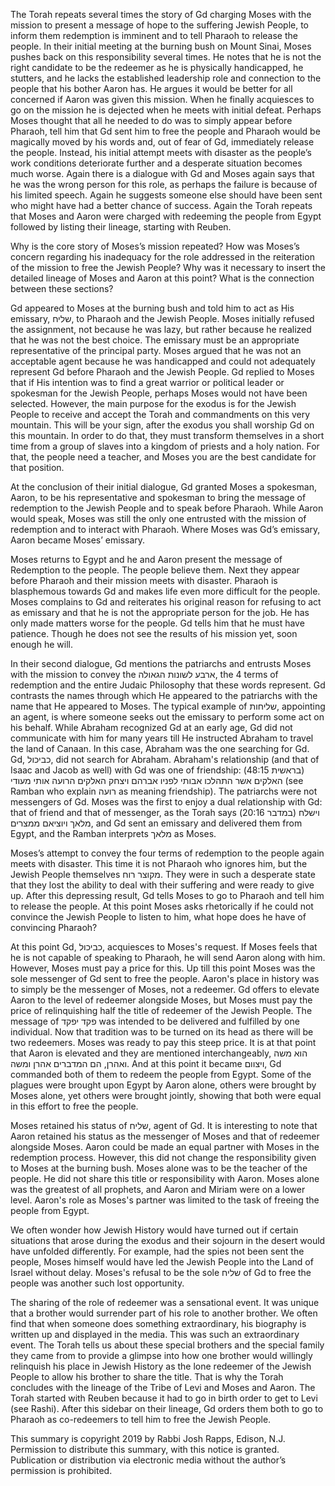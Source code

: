 The Torah repeats several times the story of Gd charging Moses with the mission to present a message of hope to the suffering Jewish People, to inform them redemption is imminent and to tell Pharaoh to release the people. In their initial meeting at the burning bush on Mount Sinai, Moses pushes back on this responsibility several times. He notes that he is not the right candidate to be the redeemer as he is physically handicapped, he stutters, and he lacks the established leadership role and connection to the people that his bother Aaron has. He argues it would be better for all concerned if Aaron was given this mission. When he finally acquiesces to go on the mission he is dejected when he meets with initial defeat. Perhaps Moses thought that all he needed to do was to simply appear before Pharaoh, tell him that Gd sent him to free the people and Pharaoh would be magically moved by his words and, out of fear of Gd, immediately release the people. Instead, his initial attempt meets with disaster as the people’s work conditions deteriorate further and a desperate situation becomes much worse. Again there is a dialogue with Gd and Moses again says that he was the wrong person for this role, as perhaps the failure is because of his limited speech. Again he suggests someone else should have been sent who might have had a better chance of success. Again the Torah repeats that Moses and Aaron were charged with redeeming the people from Egypt followed by listing their lineage, starting with Reuben. 


Why is the core story of Moses’s mission repeated? How was Moses’s concern regarding his inadequacy for the role addressed in the reiteration of the mission to free the Jewish People? Why was it necessary to insert the detailed lineage of Moses and Aaron at this point? What is the connection between these sections?


Gd appeared to Moses at the burning bush and told him to act as His emissary, שליח, to Pharaoh and the Jewish People. Moses initially refused the assignment, not because he was lazy, but rather because he realized that he was not the best choice. The emissary must be an appropriate representative of the principal party. Moses argued that he was not an acceptable agent because he was handicapped and could not adequately represent Gd before Pharaoh and the Jewish People. Gd replied to Moses that if His intention was to find a great warrior or political leader or spokesman for the Jewish People, perhaps Moses would not have been selected. However, the main purpose for the exodus is for the Jewish People to receive and accept the Torah and commandments on this very mountain. This will be your sign, after the exodus you shall worship Gd on this mountain. In order to do that, they must transform themselves in a short time from a group of slaves into a kingdom of priests and a holy nation. For that, the people need a teacher, and Moses you are the best candidate for that position. 


At the conclusion of their initial dialogue, Gd granted Moses a spokesman, Aaron, to be his representative and spokesman to bring the message of redemption to the Jewish People and to speak before Pharaoh. While Aaron would speak, Moses was still the only one entrusted with the mission of redemption and to interact with Pharaoh. Where Moses was Gd’s emissary, Aaron became Moses’ emissary. 


Moses returns to Egypt and he and Aaron present the message of Redemption to the people. The people believe them. Next they appear before Pharaoh and their mission meets with disaster. Pharaoh is blasphemous towards Gd and makes life even more difficult for the people. Moses complains to Gd and reiterates his original reason for refusing to act as emissary and that he is not the appropriate person for the job. He has only made matters worse for the people. Gd tells him that he must have patience. Though he does not see the results of his mission yet, soon enough he will.


In their second dialogue, Gd mentions the patriarchs and entrusts Moses with the mission to convey the ארבע לשונות הגאולה, the 4 terms of redemption and the entire Judaic Philosophy that these words represent. Gd contrasts the names through which He appeared to the patriarchs with the name that He appeared to Moses. The typical example of שליחות, appointing an agent, is where someone seeks out the emissary to perform some act on his behalf. While Abraham recognized Gd at an early age, Gd did not communicate with him for many years till He instructed Abraham to travel the land of Canaan. In this case, Abraham was the one searching for Gd. Gd, כביכול, did not search for Abraham. Abraham's relationship (and that of Isaac and Jacob as well) with Gd was one of friendship:
(בראשית 48:15)  האלקים אשר התהלכו אבותי לפניו אברהם ויצחק האלקים הרועה אותי מעודי (see Ramban who explain רועה as meaning friendship). The patriarchs were not messengers of Gd. Moses was the first to enjoy a dual relationship with Gd: that of friend and that of messenger, as the Torah says  (במדבר 20:16) וישלח מלאך ויוציאם ממצרים, and Gd sent an emissary and delivered them from Egypt, and the Ramban interprets מלאך as Moses.



Moses’s attempt to convey the four terms of redemption to the people again meets with disaster. This time it is not Pharaoh who ignores him, but the Jewish People themselves מקוצר רוח. They were in such a desperate state that they lost the ability to deal with their suffering and were ready to give up. After this depressing result, Gd tells Moses to go to Pharaoh and tell him to release the people. At this point Moses asks rhetorically if he could not convince the Jewish People to listen to him, what hope does he have of convincing Pharaoh?


At this point Gd, כביכול, acquiesces to Moses's request. If Moses feels that he is not capable of speaking to Pharaoh, he will send Aaron along with him. However, Moses must pay a price for this. Up till this point Moses was the sole messenger of Gd sent to free the people. Aaron's place in history was to simply be the messenger of Moses, not a redeemer. Gd offers to elevate Aaron to the level of redeemer alongside Moses, but Moses must pay the price of relinquishing half the title of redeemer of the Jewish People. The message of פקד יפקד was intended to be delivered and fulfilled by one individual. Now that tradition was to be turned on its head as there will be two redeemers. Moses was ready to pay this steep price. It is at that point that Aaron is elevated and they are mentioned interchangeably, הוא משה ואהרן, הם המדברים אהרן ומשה. And at this point it became ויצוום, Gd commanded both of them to redeem the people from Egypt. Some of the plagues were brought upon Egypt by Aaron alone, others were brought by Moses alone, yet others were brought jointly, showing that both were equal in this effort to free the people. 


Moses retained his status of שליח, agent of Gd. It is interesting to note that Aaron retained his status as the messenger of Moses and that of redeemer alongside Moses. Aaron could be made an equal partner with Moses in the redemption process. However, this did not change the responsibility given to Moses at the burning bush. Moses alone was to be the teacher of the people. He did not share this title or responsibility with Aaron. Moses alone was the greatest of all prophets, and Aaron and Miriam were on a lower level. Aaron's role as Moses's partner was limited to the task of freeing the people from Egypt.


We often wonder how Jewish History would have turned out if certain situations that arose during the exodus and their sojourn in the desert would have unfolded differently. For example, had the spies not been sent the people, Moses himself would have led the Jewish People into the Land of Israel without delay. Moses's refusal to be the sole שליח of Gd to free the people was another such lost opportunity.


The sharing of the role of redeemer was a sensational event. It was unique that a brother would surrender part of his role to another brother. We often find that when someone does something extraordinary, his biography is written up and displayed in the media. This was such an extraordinary event. The Torah tells us about these special brothers and the special family they came from to provide a glimpse into how one brother would willingly relinquish his place in Jewish History as the lone redeemer of the Jewish People to allow his brother to share the title. That is why the Torah concludes with the lineage of the Tribe of Levi and Moses and Aaron. The Torah started with Reuben because it had to go in birth order to get to Levi (see Rashi). After this sidebar on their lineage, Gd orders them both to go to Pharaoh as co-redeemers to tell him to free the Jewish People.


This summary is copyright 2019 by Rabbi Josh Rapps, Edison, N.J. Permission to distribute this summary, with this notice is granted. Publication or distribution via electronic media without the author’s permission is prohibited.

